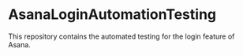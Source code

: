 # AsanaLoginAutomationTesting
This repository contains the automated testing for the login feature of Asana.

